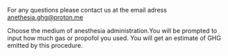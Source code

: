 For any questions please contact us at the email adress anethesia.ghg@proton.me

Choose the medium of anesthesia administration.You will be prompted to input how much gas or propofol you used. You will get an estimate of GHG emitted by this procedure.
